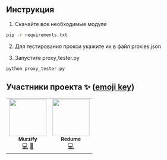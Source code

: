 ## Инструкция

1. Скачайте все необходимые модули
```sh
pip -r requirements.txt
```

2. Для тестирования прокси укажите их в файл proxies.json

3. Запустите proxy_tester.py
```sh
python proxy_tester.py
```

## Участники проекта ✨ ([emoji key](https://allcontributors.org/docs/en/emoji-key))
<table>
  <tr>
    <td align="center">
     <a href="https://github.com/Murzify"><img src="https://avatars.githubusercontent.com/u/59001661?v=3?s=100" width="100px;" alt=""/>
     <br/><sub><b>Murzify</b></sub></a><br/>
      <a href="#code" title="Код">💻</a>
    <a href="#projectManagement" title="Управление проектом">📆</a></td>

   <td align="center"><a href="https://github.com/Redume"><img src="https://avatars.githubusercontent.com/u/49362257?v=3?s=100" width="100px;" alt=""/>
   <br/><sub><b>Redume</b></sub></a><br/>
     <a href="#code" title="Помощь с кодом">💻</a>
 </tr>
</table>
